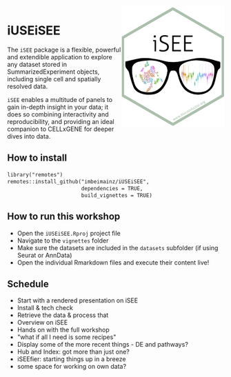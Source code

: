 <img src="vignettes/iSEE.png" align="right" alt="" width="240" />

# iUSEiSEE

The `iSEE` package is a flexible, powerful and extendible application to explore any dataset stored in SummarizedExperiment objects, including single cell and spatially resolved data. 

`iSEE` enables a multitude of panels to gain in-depth insight in your data; it does so combining interactivity and reproducibility, and providing an ideal companion to CELLxGENE for deeper dives into data.


## How to install

```
library("remotes")
remotes::install_github("imbeimainz/iUSEiSEE", 
                        dependencies = TRUE, 
                        build_vignettes = TRUE)
```

## How to run this workshop

- Open the `iUSEiSEE.Rproj` project file
- Navigate to the `vignettes` folder
- Make sure the datasets are included in the `datasets` subfolder (if using Seurat or AnnData)
- Open the individual Rmarkdown files and execute their content live!

## Schedule

* Start with a rendered presentation on iSEE
* Install & tech check
* Retrieve the data & process that
* Overview on iSEE
* Hands on with the full workshop
* "what if all I need is some recipes"
* Display some of the more recent things - DE and pathways?
* Hub and Index: got more than just one?
* iSEEfier: starting things up in a breeze
* some space for working on own data?
